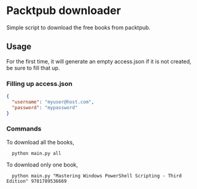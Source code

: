 # Packtpub downloader

Simple script to download the free books from packtpub.

## Usage

For the first time, it will generate an empty access.json if it is not created, be sure to fill that up.

### Filling up access.json

```json
{
  "username": "myuser@host.com",
  "password": "mypassword"
}
```

### Commands

To download all the books,

```command line
  python main.py all
```

To download only one book,

```command line
  python main.py "Mastering Windows PowerShell Scripting - Third Edition" 9781789536669
```
